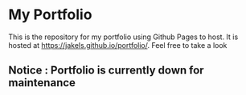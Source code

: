 # My Portfolio
This is the repository for my portfolio using Github Pages to host. It is hosted at https://jakels.github.io/portfolio/. Feel free to take a look

## Notice : Portfolio is currently down for maintenance
